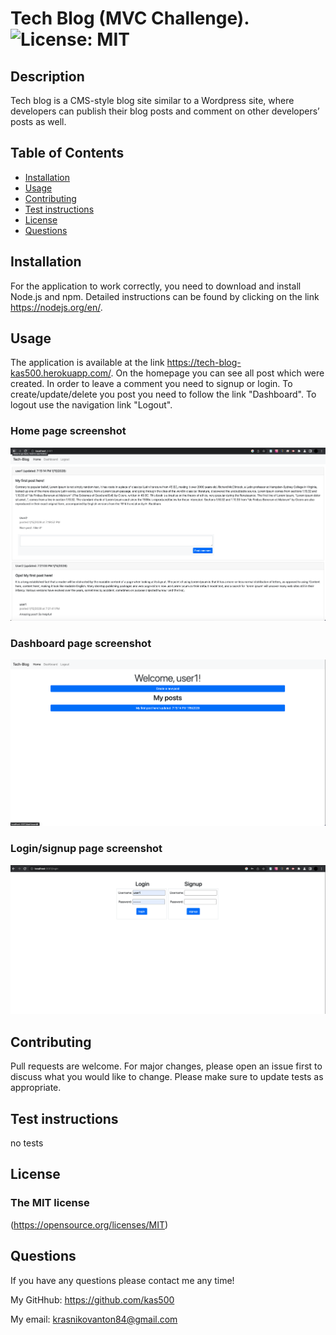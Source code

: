 # Tech Blog (MVC Challenge). ![License: MIT](https://img.shields.io/badge/License-MIT-yellow.svg)

## Description
  
Tech blog is a CMS-style blog site similar to a Wordpress site, where developers can publish their blog posts and comment on other developers’ posts as well.

## Table of Contents
- [Installation](#installation)
- [Usage](#usage)
- [Contributing](#contributing)
- [Test instructions](#test-instructions)
- [License](#tlicense)
- [Questions](#questions)

## Installation
For the application to work correctly, you need to download and install Node.js and npm.  Detailed instructions can be found by clicking on the link <https://nodejs.org/en/>.  

## Usage
  
The application is available at the link https://tech-blog-kas500.herokuapp.com/. On the homepage you can see all post which were created. In order to  leave a comment you need to  signup or login. To create/update/delete
you post you need to follow the link "Dashboard". To logout use the navigation link "Logout".

### Home page screenshot
<img src="./public/images/home_page.png" alt="home page" width=800px height=50%>


### Dashboard page screenshot
<img src="./public/images/dashboard_page.png" alt="dashboard page" width=800px height=50%>


### Login/signup page screenshot
<img src="./public/images/login_page.png" alt="login page" width=800px height=50%>

## Contributing

Pull requests are welcome. For major changes, please open an issue first to discuss what you would like to change. Please make sure to update tests as appropriate.

## Test instructions

no tests

## License

### The MIT license
  (https://opensource.org/licenses/MIT)

## Questions

If you have any questions please contact me any time!

My GitHhub: <https://github.com/kas500>

My email: <krasnikovanton84@gmail.com>
